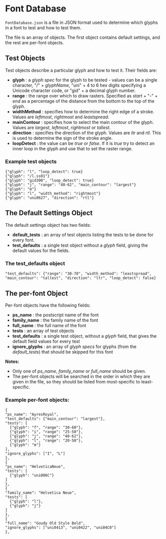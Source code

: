 # Font Database
`FontDatabase.json` is a file in JSON format used to determine which glyphs in a font to test and how to test them.

The file is an array of objects. The first object contains default settings, and the rest are per-font objects.

## Test Objects
Test objects describe a particular glyph and how to test it. Their fields are:
* **glyph** : a *glyph spec* for the glyph to be tested - values can be a single character, "/" + *glyphName*, "uni" + 4 to 6 hex digits specifying a Unicode character code, or "gid" + a decimal glyph number.
* **range** : the range over which to draw rasters. Specified as *start* + "-" + *end* as a percentage of the distance from the bottom to the top of the glyph.
* **widthMethod** : specifies how to determine the right edge of a stroke. Values are *leftmost*, *rightmost* and *leastspread*.
* **mainContour** : specifies how to select the main contour of the glyph. Values are *largest*, *leftmost*, *rightmost* or *tallest*.
* **direction** : specifies the direction of the glyph. Values are *ltr* and *rtl*. This is used to determine the sign of the stroke angle.
* **loopDetect** : the value can be *true* or *false*. If it is *true* try to detect an inner loop in the glyph and use that to set the raster range.

### Example test objects
    {"glyph": "l", "loop_detect": true}
    {"glyph": "/l.ss01"}
    {"glyph": "gid300", "loop_detect": true}
    {"glyph": "j", "range": "40-62", "main_contour": "largest"}
    {"glyph": "m"}
    {"glyph": "l", "width_method": "rightmost"}
    {"glyph": "uni0627", "direction": "rtl"}

## The Default Settings Object
The default settings object has two fields:
* **default_tests** : an array of test objects listing the tests to be done for every font.
* **test_defaults** : a single test object without a *glyph* field, giving the default values for the fields.

### The test_defaults object
    "test_defaults": {"range": "30-70", "width_method": "leastspread", "main_contour": "tallest", "direction": "ltr", "loop_detect": false}

## The per-font Object
Per-font objects have the following fields:
* **ps_name** : the postscript name of the font
* **family_name** : the family name of the font
* **full_name** : the full name of the font
* **tests** : an array of test objects
* **test_defaults** : a single test object, without a *glyph* field, that gives the default field values for every test
* **ignore_glyphs** : an array of *glyph specs* for glyphs (from the *default_tests*) that should be skipped for this font

**Notes:**
* Only one of *ps_name*, *family_name* or *full_name* should be given.
* The per-font objects will be searched in the order in which they are given in the file, so they should be listed from most-specific to least-specific.
### Example per-font objects:
    {
    "ps_name": "AyresRoyal",
    "test_defaults": {"main_contour": "largest"},
    "tests": [
      {"glyph": "f", "range": "30-60"},
      {"glyph": "i", "range": "25-50"},
      {"glyph": "j", "range": "40-62"},
      {"glyph": "l", "range": "20-50"},
      {"glyph": "m"}
    ],
    "ignore_glyphs": ["I", "L"]
    },
    {
    "ps_name": "HelveticaNeue",
    "tests": [
      {"glyph": "uni006C"}
    ]
    },
    {
    "family_name": "Helvetica Neue",
    "tests": [
      {"glyph": "l"},
      {"glyph": "j"}
    ]
    },
    {
    "full_name": "Goudy Old Style Bold",
    "ignore_glyphs": ["uni0413", "uni0422", "uni04C0"]
    },


